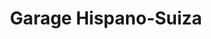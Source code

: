 ---
title: "Garage Hispano-Suiza"
url: /santiago/garage-hispano-suiza/
shop: reparación de automóviles
---